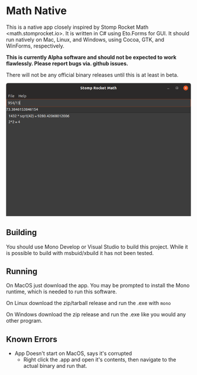 ﻿# Math Native

This is a native app closely inspired by Stomp Rocket Math <math.stomprocket.io>.
It is written in C# using Eto.Forms for GUI. It should run natively on Mac, Linux,
and Windows, using Cocoa, GTK, and WinForms, respectively.

**This is currently Alpha software and should not be expected to work flawlessly.
Please report bugs via. github issues.**

There will not be any official binary releases until this is at least in beta.

![Stomp Rocket Math on Linux](sr-math.png)

## Building

You should use Mono Develop or Visual Studio to build this project. While it is
possible to build with msbuid/xbuild it has not been tested.

## Running

On MacOS just download the app. You may be prompted to install the Mono runtime,
which is needed to run this software.

On Linux download the zip/tarball release and run the .exe with `mono`

On Windows download the zip release and run the .exe like you would any other
program.

## Known Errors

- App Doesn't start on MacOS, says it's corrupted
  - Right click the .app and open it's contents, then navigate to the actual
    binary and run that.
